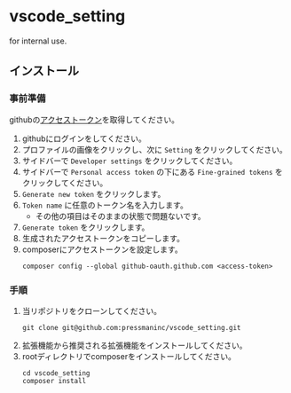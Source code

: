 # vscode_setting
for internal use.


## インストール

### 事前準備
githubの[アクセストークン](https://docs.github.com/ja/authentication/keeping-your-account-and-data-secure/managing-your-personal-access-tokens)を取得してください。

1. githubにログインをしてください。
2. プロファイルの画像をクリックし、次に `Setting` をクリックしてください。
3. サイドバーで `Developer settings` をクリックしてください。
4. サイドバーで `Personal access token` の下にある `Fine-grained tokens` をクリックしてください。
5. `Generate new token` をクリックします。
6. `Token name` に任意のトークン名を入力します。 
   - その他の項目はそのままの状態で問題ないです。
7. `Generate token` をクリックします。
8. 生成されたアクセストークンをコピーします。
9. composerにアクセストークンを設定します。
   ```
   composer config --global github-oauth.github.com <access-token>
   ```

### 手順
1. 当リポジトリをクローンしてください。
   ```
   git clone git@github.com:pressmaninc/vscode_setting.git
   ```
2. 拡張機能から推奨される拡張機能をインストールしてください。
3. rootディレクトリでcomposerをインストールしてください。
   ```
   cd vscode_setting
   composer install
   ```
